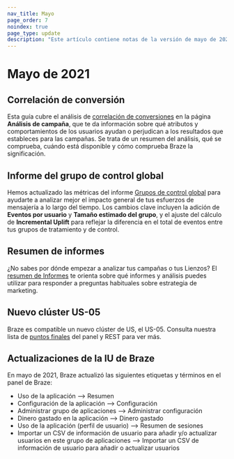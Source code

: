 ```yaml
---
nav_title: Mayo
page_order: 7
noindex: true
page_type: update
description: "Este artículo contiene notas de la versión de mayo de 2021."
---
```


# Mayo de 2021

## Correlación de conversión

Esta guía cubre el análisis de [correlación de conversiones]({{site.baseurl}}/user_guide/engagement_tools/testing/conversion_correlation/) en la página **Análisis de campaña**, que te da información sobre qué atributos y comportamientos de los usuarios ayudan o perjudican a los resultados que estableces para las campañas. Se trata de un resumen del análisis, qué se comprueba, cuándo está disponible y cómo comprueba Braze la significación.

## Informe del grupo de control global

Hemos actualizado las métricas del informe [Grupos de control global]({{site.baseurl}}/user_guide/engagement_tools/testing/global_control_group/) para ayudarte a analizar mejor el impacto general de tus esfuerzos de mensajería a lo largo del tiempo. Los cambios clave incluyen la adición de **Eventos por usuario** y **Tamaño estimado del grupo**, y el ajuste del cálculo de **Incremental Uplift** para reflejar la diferencia en el total de eventos entre tus grupos de tratamiento y de control.

## Resumen de informes

¿No sabes por dónde empezar a analizar tus campañas o tus Lienzos? El [resumen de Informes]({{site.baseurl}}/user_guide/data_and_analytics/reporting/reports_overview/) te orienta sobre qué informes y análisis puedes utilizar para responder a preguntas habituales sobre estrategia de marketing.

## Nuevo clúster US-05

Braze es compatible un nuevo clúster de US, el US-05. Consulta nuestra lista de [puntos finales]({{site.baseurl}}/api/basics/#endpoints) del panel y REST para ver más.

## Actualizaciones de la IU de Braze

En mayo de 2021, Braze actualizó las siguientes etiquetas y términos en el panel de Braze:

- Uso de la aplicación --> Resumen
- Configuración de la aplicación --> Configuración
- Administrar grupo de aplicaciones --> Administrar configuración
- Dinero gastado en la aplicación --> Dinero gastado
- Uso de la aplicación (perfil de usuario) --> Resumen de sesiones
- Importar un CSV de información de usuario para añadir y/o actualizar usuarios en este grupo de aplicaciones --> Importar un CSV de información de usuario para añadir o actualizar usuarios
